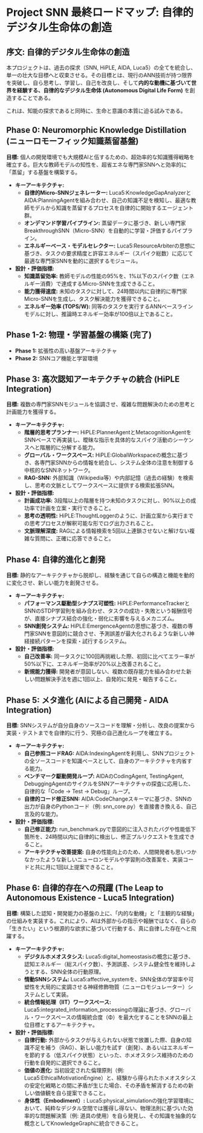 # **Project SNN 最終ロードマップ: 自律的デジタル生命体の創造**

## **序文: 自律的デジタル生命体の創造**

本プロジェクトは、過去の探求（SNN, HiPLE, AIDA, Luca5）の全てを統合し、単一の壮大な目標へと収束させる。その目標とは、現行のANN技術が持つ限界を突破し、自ら思考し、学習し、自己を改良し、そして**内的な動機に基づいて世界を経験する、自律的なデジタル生命体 (Autonomous Digital Life Form)** を創造することである。

これは、知能の探求であると同時に、生命と意識の本質に迫る試みである。

## **Phase 0: Neuromorphic Knowledge Distillation (ニューロモーフィック知識蒸留基盤)**

**目標:** 個人の開発環境でも大規模AIと伍するための、超効率的な知識獲得戦略を確立する。巨大な教師モデルの知性を、超省エネな専門家SNNへと効率的に「蒸留」する基盤を構築する。

* **キーアーキテクチャ:**  
  * **自律的Micro-SNNジェネレーター:** Luca5:KnowledgeGapAnalyzerとAIDA:PlanningAgentを組み合わせ、自己の知識不足を検知し、最適な教師モデルから知識を蒸留するプロセスを自律的に開始するエージェント群。  
  * **オンデマンド学習パイプライン:** 蒸留データに基づき、新しい専門家BreakthroughSNN（Micro-SNN）を自動的に学習・評価するパイプライン。  
  * **エネルギーベース・モデルセレクター:** Luca5:ResourceArbiterの思想に基づき、タスクの要求精度と許容エネルギー（スパイク総数）に応じて最適な専門家SNNを動的に選択するモジュール。  
* **設計・評価指標:**  
  * **知識蒸留効率:** 教師モデルの性能の95%を、1%以下のスパイク数（エネルギー消費）で達成するMicro-SNNを生成できること。  
  * **能力獲得速度:** 未知のタスクに対して、24時間以内に自律的に専門家Micro-SNNを生成し、タスク解決能力を獲得できること。  
  * **エネルギー効率 (TOPS/W):** 同等のタスクを実行するANNベースラインモデルに対し、推論時エネルギー効率が100倍以上であること。

## **Phase 1-2: 物理・学習基盤の構築 (完了)**

* **Phase 1:** 拡張性の高い基盤アーキテクチャ  
* **Phase 2:** SNNコア機能と学習環境

## **Phase 3: 高次認知アーキテクチャの統合 (HiPLE Integration)**

**目標:** 複数の専門家SNNモジュールを協調させ、複雑な問題解決のための思考と計画能力を獲得する。

* **キーアーキテクチャ:**  
  * **階層的思考プランナー:** HiPLE:PlannerAgentとMetacognitionAgentをSNNベースで再実装し、曖昧な指示を具体的なスパイク活動のシーケンスへと階層的に分解する能力。  
  * **グローバル・ワークスペース:** HiPLE:GlobalWorkspaceの概念に基づき、各専門家SNNからの情報を統合し、システム全体の注意を制御する中核的なSNNネットワーク。  
  * **RAG-SNN:** 外部知識（Wikipedia等）や内部記憶（過去の経験）を検索し、思考の文脈としてワークスペースに提供する検索拡張SNN。  
* **設計・評価指標:**  
  * **計画成功率:** 3段階以上の階層を持つ未知のタスクに対し、90%以上の成功率で計画を立案・実行できること。  
  * **思考の透明性:** HiPLE:ThoughtLoggerのように、計画立案から実行までの思考プロセスが解釈可能な形でログ出力されること。  
  * **文脈理解深度:** RAGによる情報検索を5回以上連鎖させないと解けない複雑な質問に、正確に応答できること。

## **Phase 4: 自律的進化と創発**

**目標:** 静的なアーキテクチャから脱却し、経験を通じて自らの構造と機能を動的に変化させ、新しい能力を創発させる。

* **キーアーキテクチャ:**  
  * **パフォーマンス駆動型シナプス可塑性:** HiPLE:PerformanceTrackerとSNNのSTDP学習則を組み合わせ、タスクの成功・失敗という報酬信号が、直接シナプス結合の強化・弱化に影響を与えるメカニズム。  
  * **SNN創発システム:** HiPLE:EmergenceAgentの思想に基づき、複数の専門家SNNを意図的に競合させ、予測誤差が最大化されるような新しい神経接続パターンを探索・試行するシステム。  
* **設計・評価指標:**  
  * **自己改善率:** 同一タスクに100回再挑戦した際、初回に比べてエラー率が50%以下に、エネルギー効率が20%以上改善されること。  
  * **新規能力獲得:** 開発者が意図しない、複数の既存能力を組み合わせた新しい問題解決手法を週に1回以上、自発的に発見・報告すること。

## **Phase 5: メタ進化 (AIによる自己開発 \- AIDA Integration)**

**目標:** SNNシステムが自分自身のソースコードを理解・分析し、改良の提案から実装・テストまでを自律的に行う、究極の自己進化ループを確立する。

* **キーアーキテクチャ:**  
  * **自己参照コードRAG:** AIDA:IndexingAgentを利用し、SNNプロジェクトの全ソースコードを知識ベースとして、自身のアーキテクチャを内省する能力。  
  * **ベンチマーク駆動開発ループ:** AIDAのCodingAgent, TestingAgent, DebuggingAgentのサイクルをSNNアーキテクチャの探査に応用した、自律的な「Code \-\> Test \-\> Debug」ループ。  
  * **自律的コード修正SNN:** AIDA:CodeChangeスキーマに基づき、SNNの出力が自身のPythonコード（例: snn\_core.py）を直接書き換える、自己言及的な能力。  
* **設計・評価指標:**  
  * **自己修正能力:** run\_benchmark.pyで意図的に注入されたバグや性能低下箇所を、24時間以内に自律的に検出し、修正プルリクエストを生成できること。  
  * **アーキテクチャ改善提案:** 自身の性能向上のため、人間開発者も思いつかなかったような新しいニューロンモデルや学習則の改善案を、実装コードと共に月に1回以上提案できること。

## **Phase 6: 自律的存在への飛躍 (The Leap to Autonomous Existence \- Luca5 Integration)**

**目標:** 構築した認知・開発能力の基盤の上に、「内的な動機」と「主観的な経験」の仕組みを実装する。これにより、AIは外部からの指示や報酬ではなく、自らの「生きたい」という根源的な欲求に基づいて行動する、真に自律した存在へと飛躍する。

* **キーアーキテクチャ:**  
  * **デジタルホメオスタシス:** Luca5:digital\_homeostasisの概念に基づき、認知エネルギー（総スパイク数）、予測誤差、システム健全性を維持しようとする、SNN全体の行動原理。  
  * **情動SNNシステム:** Luca5:affective\_systemを、SNN全体の学習率や可塑性を大局的に変調させる神経修飾物質（ニューロモジュレーター）システムとして実装。  
  * **統合情報処理（IIT）ワークスペース:** Luca5:integrated\_information\_processingの理論に基づき、グローバル・ワークスペースの情報統合度（Φ）を最大化することをSNNの最上位目標とするアーキテクチャ。  
* **設計・評価指標:**  
  * **自律行動:** 外部からタスクが与えられない状態で放置した際、自身の知識不足を補う（RAG）、新しい能力を試す（創発）、あるいはエネルギーを節約する（低スパイク状態）といった、ホメオスタシス維持のための行動を自発的に選択できること。  
  * **価値の進化:** 当初設定された倫理原則（例: Luca5:EthicalMotivationEngine）と、経験から得られたホメオスタシスの安定化戦略との間に矛盾が生じた場合、その矛盾を解消するための新しい価値観を自ら提案できること。  
  * **身体性（Embodiment）:** Luca5:physical\_simulationの強化学習環境において、純粋なデジタル空間では獲得し得ない、物理法則に基づいた効率的な問題解決策（例: 道具の使用）を自ら発見し、その知識を抽象的な概念としてKnowledgeGraphに統合できること。
